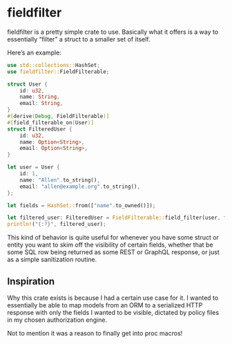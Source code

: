 # fieldfilter

fieldfilter is a pretty simple crate to use. Basically what it offers is a way
to essentially “filter” a struct to a smaller set of itself.

Here’s an example:

```rust
use std::collections::HashSet;
use fieldfilter::FieldFilterable;

struct User {
    id: u32,
    name: String,
    email: String,
}
#[derive(Debug, FieldFilterable)]
#[field_filterable_on(User)]
struct FilteredUser {
    id: u32,
    name: Option<String>,
    email: Option<String>,
}

let user = User {
    id: 1,
    name: "Allen".to_string(),
    email: "allen@example.org".to_string(),
};

let fields = HashSet::from(["name".to_owned()]);

let filtered_user: FilteredUser = FieldFilterable::field_filter(user, fields);
println!("{:?}", filtered_user);
```

This kind of behavior is quite useful for whenever you have some struct or
entity you want to skim off the visibility of certain fields, whether that be
some SQL row being returned as some REST or GraphQL response, or just as a
simple sanitization routine.

## Inspiration

Why this crate exists is because I had a certain use case for it. I wanted to
essentially be able to map models from an ORM to a serialized HTTP response with
only the fields I wanted to be visible, dictated by policy files in my chosen
authorization engine.

Not to mention it was a reason to finally get into proc macros!
